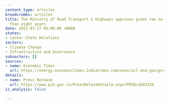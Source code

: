 ```yaml
---
content_type: articles
breadcrumbs: articles
title: The Ministry of Road Transport & Highways approves green tax on vehicles older
  than eight years
date: 2021-01-27 05:00:00 +0000
states:
- Center-State Relations
sectors:
- Climate Change
- Infrastructure and Governance
subsectors: []
sources:
- name: Economic Times
  url: https://energy.economictimes.indiatimes.com/news/oil-and-gas/green-tax-to-be-imposed-on-vehicles-over-8-years-in-bid-to-clean-environment/80460882
details:
- name: Press Release
  url: https://www.pib.gov.in/PressReleseDetailm.aspx?PRID=1692228
is_analysis: false

---
```

